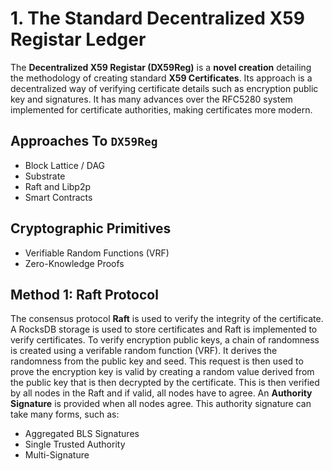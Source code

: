 # 1. The Standard Decentralized X59 Registar Ledger

The **Decentralized X59 Registar (DX59Reg)** is a **novel creation** detailing the methodology of creating standard **X59 Certificates**. Its approach is a decentralized way of verifying certificate details such as encryption public key and signatures. It has many advances over the RFC5280 system implemented for certificate authorities, making certificates more modern.

## Approaches To `DX59Reg`

* Block Lattice / DAG
* Substrate
* Raft and Libp2p
* Smart Contracts

## Cryptographic Primitives

- Verifiable Random Functions (VRF)
- Zero-Knowledge Proofs

## Method 1: Raft Protocol

The consensus protocol **Raft** is used to verify the integrity of the certificate. A RocksDB storage is used to store certificates and Raft is implemented to verify certificates. To verify encryption public keys, a chain of randomness is created using a verifable random function (VRF). It derives the randomness from the public key and seed. This request is then used to prove the encryption key is valid by creating a random value derived from the public key that is then decrypted by the certificate. This is then verified by all nodes in the Raft and if valid, all nodes have to agree. An **Authority Signature** is provided when all nodes agree. This authority signature can take many forms, such as:

- Aggregated BLS Signatures
- Single Trusted Authority
- Multi-Signature
